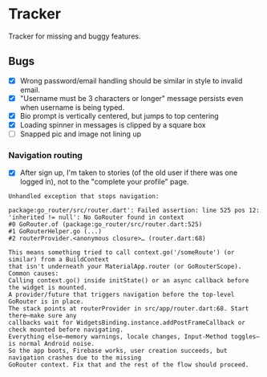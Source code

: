 # Tracker

Tracker for missing and buggy features.

## Bugs

- [x] Wrong password/email handling should be similar in style to invalid email.
- [x] "Username must be 3 characters or longer" message persists even when username is being typed.
- [x] Bio prompt is vertically centered, but jumps to top centering
- [x] Loading spinner in messages is clipped by a square box
- [ ] Snapped pic and image not lining up

### Navigation routing
- [x] After sign up, I'm taken to stories (of the old user if there was one logged in), not to the "complete your profile" page.

```
Unhandled exception that stops navigation:

package:go_router/src/router.dart': Failed assertion: line 525 pos 12: 'inherited != null': No GoRouter found in context
#0 GoRouter.of (package:go_router/src/router.dart:525)
#1 GoRouterHelper.go (...)
#2 routerProvider.<anonymous closure>… (router.dart:68)

This means something tried to call context.go('/someRoute') (or similar) from a BuildContext
that isn't underneath your MaterialApp.router (or GoRouterScope).
Common causes:
Calling context.go() inside initState() or an async callback before the widget is mounted.
A provider/future that triggers navigation before the top-level GoRouter is in place.
The stack points at routerProvider in src/app/router.dart:68. Start there—make sure any
callbacks wait for WidgetsBinding.instance.addPostFrameCallback or check mounted before navigating.
Everything else—memory warnings, locale changes, Input-Method toggles—is normal Android noise.
So the app boots, Firebase works, user creation succeeds, but navigation crashes due to the missing
GoRouter context. Fix that and the rest of the flow should proceed.